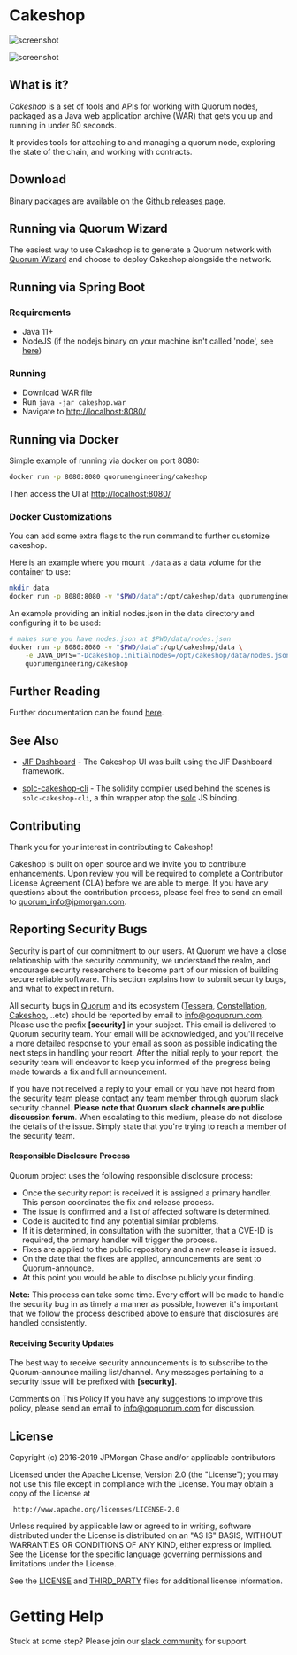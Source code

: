 # Cakeshop

![screenshot](docs/images/console.png "screenshot")

![screenshot](docs/images/sandbox.png "sandbox screenshot")

## What is it?

_Cakeshop_ is a set of tools and APIs for working with Quorum nodes, packaged as a Java web application archive (WAR) that gets you up and running in under 60 seconds.

It provides tools for attaching to and managing a quorum node, exploring the state of the chain, and working with contracts.

## Download

Binary packages are available on the [Github releases page](https://github.com/jpmorganchase/cakeshop/releases).

## Running via Quorum Wizard

The easiest way to use Cakeshop is to generate a Quorum network with [Quorum Wizard](../Wizard/GettingStarted) and choose to deploy Cakeshop alongside the network.

## Running via Spring Boot

### Requirements

* Java 11+
* NodeJS (if the nodejs binary on your machine isn't called 'node', see [here](docs/configuration.md#nodejs-binary))

### Running

* Download WAR file
* Run `java -jar cakeshop.war`
* Navigate to [http://localhost:8080/](http://localhost:8080/)


## Running via Docker

Simple example of running via docker on port 8080:

```sh
docker run -p 8080:8080 quorumengineering/cakeshop
```

Then access the UI at [http://localhost:8080/](http://localhost:8080/)

### Docker Customizations
You can add some extra flags to the run command to further customize cakeshop.

Here is an example where you mount `./data` as a data volume for the container to use:

```sh
mkdir data
docker run -p 8080:8080 -v "$PWD/data":/opt/cakeshop/data quorumengineering/cakeshop
```

An example providing an initial nodes.json in the data directory and configuring it to be used:

```sh
# makes sure you have nodes.json at $PWD/data/nodes.json
docker run -p 8080:8080 -v "$PWD/data":/opt/cakeshop/data \
    -e JAVA_OPTS="-Dcakeshop.initialnodes=/opt/cakeshop/data/nodes.json" \
    quorumengineering/cakeshop
```

## Further Reading

Further documentation can be found [here](http://docs.goquorum.com/en/latest/Cakeshop/Overview/).

## See Also

* [JIF Dashboard](https://github.com/jpmorganchase/jif-dashboard) - The Cakeshop UI was built using the JIF Dashboard framework.

* [solc-cakeshop-cli](https://github.com/jpmorganchase/solc-cakeshop-cli) - The solidity compiler used behind the scenes is `solc-cakeshop-cli`, a thin wrapper atop the [solc](https://github.com/ethereum/solc-js) JS binding.

## Contributing

Thank you for your interest in contributing to Cakeshop!

Cakeshop is built on open source and we invite you to contribute enhancements. Upon review you will be required to complete a Contributor License Agreement (CLA) before we are able to merge. If you have any questions about the contribution process, please feel free to send an email to [quorum_info@jpmorgan.com](mailto:quorum_info@jpmorgan.com).


## Reporting Security Bugs
Security is part of our commitment to our users. At Quorum we have a close relationship with the security community, we understand the realm, and encourage security researchers to become part of our mission of building secure reliable software. This section explains how to submit security bugs, and what to expect in return.

All security bugs in [Quorum](https://github.com/jpmorganchase/quorum) and its ecosystem ([Tessera](https://github.com/jpmorganchase/tessera), [Constellation](https://github.com/jpmorganchase/constellation), [Cakeshop](https://github.com/jpmorganchase/cakeshop), ..etc)  should be reported by email to [info@goquorum.com](mailto:info@goquorum.com). Please use the prefix **[security]** in your subject. This email is delivered to Quorum security team. Your email will be acknowledged, and you'll receive a more detailed response to your email as soon as possible indicating the next steps in handling your report. After the initial reply to your report, the security team will endeavor to keep you informed of the progress being made towards a fix and full announcement.

If you have not received a reply to your email or you have not heard from the security team please contact any team member through quorum slack security channel. **Please note that Quorum slack channels are public discussion forum**. When escalating to this medium, please do not disclose the details of the issue. Simply state that you're trying to reach a member of the security team.

#### Responsible Disclosure Process
Quorum project uses the following responsible disclosure process:

- Once the security report is received it is assigned a primary handler. This person coordinates the fix and release process.
- The issue is confirmed and a list of affected software is determined.
- Code is audited to find any potential similar problems.
- If it is determined, in consultation with the submitter, that a CVE-ID is required, the primary handler will trigger the process.
- Fixes are applied to the public repository and a new release is issued.
- On the date that the fixes are applied, announcements are sent to Quorum-announce.
- At this point you would be able to disclose publicly your finding.

**Note:** This process can take some time. Every effort will be made to handle the security bug in as timely a manner as possible, however it's important that we follow the process described above to ensure that disclosures are handled consistently.  

#### Receiving Security Updates
The best way to receive security announcements is to subscribe to the Quorum-announce mailing list/channel. Any messages pertaining to a security issue will be prefixed with **[security]**.

Comments on This Policy
If you have any suggestions to improve this policy, please send an email to info@goquorum.com for discussion.
## License

Copyright (c) 2016-2019 JPMorgan Chase and/or applicable contributors

Licensed under the Apache License, Version 2.0 (the "License");
you may not use this file except in compliance with the License.
You may obtain a copy of the License at

     http://www.apache.org/licenses/LICENSE-2.0

Unless required by applicable law or agreed to in writing, software
distributed under the License is distributed on an "AS IS" BASIS,
WITHOUT WARRANTIES OR CONDITIONS OF ANY KIND, either express or implied.
See the License for the specific language governing permissions and
limitations under the License.

See the [LICENSE](LICENSE) and [THIRD_PARTY](THIRD_PARTY) files for additional license information.

# Getting Help
Stuck at some step? Please join our <a href="https://www.goquorum.com/slack-inviter" target="_blank" rel="noopener">slack community</a> for support.
